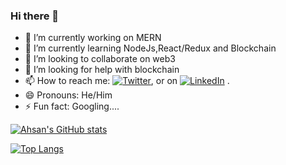 ### Hi there 👋

<!--
**ahsan131-hub/ahsan131-hub** is a ✨ _special_ ✨ repository because its `README.md` (this file) appears on your GitHub profile.

Here are some ideas to get you started:
-->
- 🔭 I’m currently working on MERN
- 🌱 I’m currently learning NodeJs,React/Redux and Blockchain
- 👯 I’m looking to collaborate on web3
- 🤔 I’m looking for help with blockchain
- 📫 How to reach me: [![Twitter][1.2]][1], or on [![LinkedIn][2.2]][2] .
- 😄 Pronouns: He/Him
- ⚡ Fun fact: Googling....


[![Ahsan's GitHub stats](https://github-readme-stats.vercel.app/api?username=ahsan131-hub)](https://github.com/ahsan131-hub/github-readme-stats)

[![Top Langs](https://github-readme-stats.vercel.app/api/top-langs/?username=ahsan131-hub&layout=compact)](https://github.com/ahsan131-hub/github-readme-stats)






<!-- Icons -->

[1.2]: http://i.imgur.com/wWzX9uB.png (twitter icon without padding)
[2.2]: https://img.icons8.com/material-outlined/15/000000/linkedin--v1.png

<!-- Links to your social media accounts -->

[1]: https://twitter.com/Ahsan03962509
[2]: https://www.linkedin.com/in/muhammad-ahsan-902ab01b2
